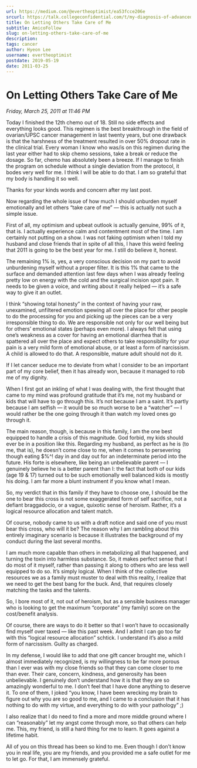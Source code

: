 ```yaml
---
url: https://medium.com/@evertheoptimist/ea53fcce206e
srcurl: https://talk.collegeconfidential.com/t/my-diagnosis-of-advanced-cancer-how-to-help-my-kids/1013554/564
title: On Letting Others Take Care of Me
subtitle: AmicoFollow
slug: on-letting-others-take-care-of-me
description: 
tags: cancer
author: Hyeon Lee
username: evertheoptimist
postdate: 2019-05-19
date: 2011-03-25
---
```


# On Letting Others Take Care of Me

*Friday, March 25, 2011 at 11:46 PM*

Today I finished the 12th chemo out of 18. Still no side effects and everything looks good. This regimen is the best breakthrough in the field of ovarian/UPSC cancer management in last twenty years, but one drawback is that the harshness of the treatment resulted in over 50% dropout rate in the clinical trial. Every woman I know who was/is on this regimen during the last year either had to skip chemo sessions, take a break or reduce the dosage. So far, chemo has absolutely been a breeze. If I manage to finish the program on schedule without a single deviation from the protocol, it bodes very well for me. I think I will be able to do that. I am so grateful that my body is handling it so well.

Thanks for your kinds words and concern after my last post.

Now regarding the whole issue of how much I should unburden myself emotionally and let others “take care of me” — this is actually not such a simple issue.

First of all, my optimism and upbeat outlook is actually genuine, 99% of it, that is. I actually experience calm and contentment most of the time. I am certainly not putting on a show. I was not faking optimism when I told my husband and close friends that in spite of all this, I have this weird feeling that 2011 is going to be the best year for me. I still do believe it, honest.

The remaining 1% is, yes, a very conscious decision on my part to avoid unburdening myself without a proper filter. It is this 1% that came to the surface and demanded attention last few days when I was already feeling pretty low on energy with the cold and the surgical incision spot pain. It needs to be given a voice, and writing about it really helped — it’s a safe way to give it an outlet.

I think “showing total honesty” in the context of having your raw, unexamined, unfiltered emotion spewing all over the place for other people to do the processing for you and picking up the pieces can be a very irresponsible thing to do. We are responsible not only for our well being but for others’ emotional states (perhaps even more). I always felt that using one’s weakness as a cover for having an emotional diarrhea that is spattered all over the place and expect others to take responsibility for your pain is a very mild form of emotional abuse, or at least a form of narcissism. A child is allowed to do that. A responsible, mature adult should not do it.

If I let cancer seduce me to deviate from what I consider to be an important part of my core belief, then it has already won, because it managed to rob me of my dignity.

When I first got an inkling of what I was dealing with, the first thought that came to my mind was profound gratitude that it’s me, not my husband or kids that will have to go through this. It’s not because I am a saint. It’s partly because I am selfish — it would be so much worse to be a “watcher” — I would rather be the one going through it than watch my loved ones go through it.

The main reason, though, is because in this family, I am the one best equipped to handle a crisis of this magnitude. God forbid, my kids should ever be in a position like this. Regarding my husband, as perfect as he is (to me, that is), he doesn’t come close to me, when it comes to persevering though eating $%^! day in and day out for an indeterminate period into the future. His forte is elsewhere, like being an unbelievable parent — I genuinely believe he is a better parent than I: the fact that both of our kids (age 19 & 17) turned out to be such emotionally well balanced kids is mostly his doing. I am far more a blunt instrument if you know what I mean.

So, my verdict that in this family if they have to choose one, I should be the one to bear this cross is not some exaggerated form of self sacrifice, not a defiant braggadocio, or a vague, quixotic sense of heroism. Rather, it’s a logical resource allocation and talent match.

Of course, nobody came to us with a draft notice and said one of you must bear this cross, who will it be? The reason why I am rambling about this entirely imaginary scenario is because it illustrates the background of my conduct during the last several months.

I am much more capable than others in metabolizing all that happened, and turning the toxin into harmless substance. So, it makes perfect sense that I do most of it myself, rather than passing it along to others who are less well equipped to do so. It’s simply logical. When I think of the collective resources we as a family must muster to deal with this reality, I realize that we need to get the best bang for the buck. And, that requires closely matching the tasks and the talents.

So, I bore most of it, not out of heroism, but as a sensible business manager who is looking to get the maximum “corporate” (my family) score on the cost/benefit analysis.

Of course, there are ways to do it better so that I won’t have to occasionally find myself over taxed — like this past week. And I admit I can go too far with this “logical resource allocation” schtick. I understand it’s also a mild form of narcissism. Guilty as charged.

In my defense, I would like to add that one gift cancer brought me, which I almost immediately recognized, is my willingness to be far more porous than I ever was with my close friends so that they can come closer to me than ever. Their care, concern, kindness, and generosity has been unbelievable. I genuinely don’t understand how it is that they are so amazingly wonderful to me. I don’t feel that I have done anything to deserve it. To one of them, I joked “you know, I have been wrecking my brain to figure out why you are so good to me, and I came to a conclusion that it has nothing to do with my virtue, and everything to do with your pathology” ;)

I also realize that I do need to find a more and more middle ground where I can “reasonably” let my angst come through more, so that others can help me. This, my friend, is still a hard thing for me to learn. It goes against a lifetime habit.

All of you on this thread has been so kind to me. Even though I don’t know you in real life, you are my friends, and you provided me a safe outlet for me to let go. For that, I am immensely grateful.

